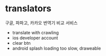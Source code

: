 # translators
구글, 파파고, 카카오 번역기 비교 서비스


- translate with crawling
- ios developer account
- clear btn
- android splash loading too slow, draweable